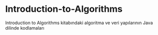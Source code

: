 # Introduction-to-Algorithms
Introduction to Algorithms kitabındaki algoritma ve veri yapılarının Java dilinde kodlamaları
